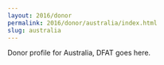 ```yaml
---
layout: 2016/donor
permalink: 2016/donor/australia/index.html
slug: australia
---
```


Donor profile for Australia, DFAT goes here.
